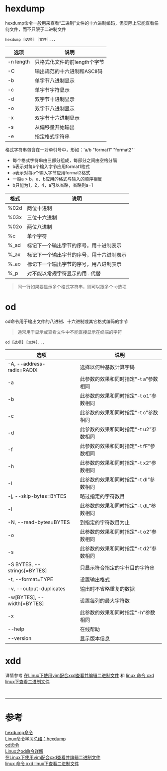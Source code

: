 # hexdump
hexdump命令一般用来查看“二进制”文件的十六进制编码，但实际上它能查看任何文件，而不只限于二进制文件

```
hexdump [选项] [文件]...
```

|选项 | 说明 |
|--- |--- |
|-n length | 只格式化文件的前length个字节 |
|-C | 输出规范的十六进制和ASCII码 |
|-b | 单字节八进制显示 |
|-c | 单字节字符显示 |
|-d | 双字节十进制显示 |
|-o | 双字节八进制显示 | 
|-x | 双字节十六进制显示 | 
|-s | 从偏移量开始输出 |
|-e | 指定格式字符串 |

格式字符串包含在一对单引号中，形如：'a/b "format1" "format2"'
- 每个格式字符串由三部分组成，每部分之间由空格分隔
- b表示对每b个输入字节应用format1格式
- a表示对每a个输入字节应用format2格式
- 一般a > b，a、b应用的格式与输入的顺序相反
- b只能为1，2，4，a可以省略，省略则a=1

|格式 | 说明 |
|--- |--- |
|%02d | 两位十进制  |
|%03x | 三位十六进制 |
|%02o | 两位八进制 |
|%c | 单个字符 |
|%_ad | 标记下一个输出字节的序号，用十进制表示 |
|%_ax | 标记下一个输出字节的序号，用十六进制表示 |
|%_ao | 标记下一个输出字节的序号，用八进制表示 |
|%_p | 对不能以常规字符显示的用 . 代替 |
> 同一行如果要显示多个格式字符串，则可以跟多个-e选项



# od
od命令用于输出文件的八进制、十六进制或其它格式编码的字节
> 通常用于显示或查看文件中不能直接显示在终端的字符

```
od [选项] [文件]...
```

|选项 | 说明 |
|--- |--- |
|-A, --address-radix=RADIX | 选择以何种基数计算字码 |
|-a | 此参数的效果和同时指定“-t a”参数相同 | 
|-b | 此参数的效果和同时指定“-t o1”参数相同 | 
|-c | 此参数的效果和同时指定“-t c”参数相同 |
|-d | 此参数的效果和同时指定“-t u2”参数相同 | 
|-f | 此参数的效果和同时指定“-t fF”参数相同 |
|-h | 此参数的效果和同时指定“-t x2”参数相同 | 
|-i | 此参数的效果和同时指定“-t dI”参数相同 | 
|-j, --skip-bytes=BYTES | 略过指定的字符数目 | 
|-l | 此参数的效果和同时指定“-t dL”参数相同 |
|-N, --read-bytes=BYTES | 到指定的字符数目为止 |
|-o | 此参数的效果和同时指定“-t o2”参数相同 |
|-s | 此参数的效果和同时指定“-t d2”参数相同 |
|-S BYTES, --strings[=BYTES] | 只显示符合指定的字节目的字符串 |
|-t, --format=TYPE | 设置输出格式 | 
|-v, --output-duplicates | 输出时不省略重复的数据 | 
|-w[BYTES], --width[=BYTES] | 设置每列的最大字符数 | 
|-x | 此参数的效果和同时指定“-h”参数相同 |
|--help | 在线帮助 |
|--version | 显示版本信息 |


# xdd
详情参考 [在Linux下使用vim配合xxd查看并编辑二进制文件][4] 和 [linux 命令 xxd linux下查看二进制文件][5]


</br>

---

# 参考

[hexdump命令][1]  
[Linux命令学习总结：hexdump][2]  
[od命令][3]  
[Linux之od命令详解][4]  
[在Linux下使用vim配合xxd查看并编辑二进制文件][5]  
[linux 命令 xxd linux下查看二进制文件][6]  

[1]: http://man.linuxde.net/hexdump
[2]: http://www.cnblogs.com/kerrycode/p/5077687.html
[3]: http://man.linuxde.net/od
[4]: http://www.cnblogs.com/hdk1993/p/4395574.html
[5]: 在Linux下使用vim配合xxd查看并编辑二进制文件
[6]: http://fancyxinyu.blog.163.com/blog/static/18232136620111183019942/